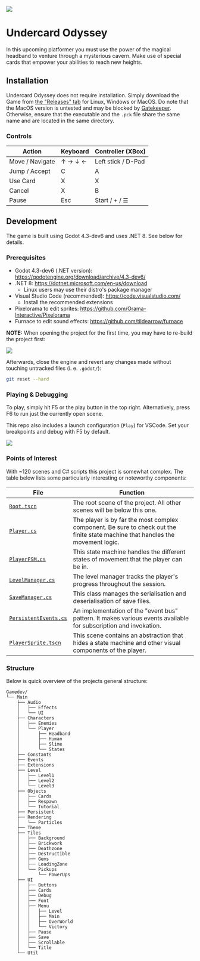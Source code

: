 ![](Gamedev/Main/Characters/Player/Human/HumanIcon.png)

# Undercard Odyssey

In this upcoming platformer you must use the power of the magical headband to venture through a mysterious cavern. Make use of special cards that empower your abilities to reach new heights.

## Installation

Undercard Odyssey does not require installation. Simply download the Game from [the "Releases" tab]() for Linux, Windows or MacOS. Do note that the MacOS version is untested and may be blocked by [Gatekeeper](https://en.wikipedia.org/wiki/Gatekeeper_(macOS)). Otherwise, ensure that the executable and the `.pck` file share the same name and are located in the same directory.

### Controls

|Action|Keyboard|Controller (XBox)|
|-|-|-|
|Move / Navigate|↑ → ↓ ←|Left stick / D-Pad|
|Jump / Accept|C|A|
|Use Card|X|X|
|Cancel|X|B|
|Pause|Esc|Start / + / ☰|

## Development

The game is built using Godot 4.3-dev6 and uses .NET 8. See below for details.

### Prerequisites

- Godot 4.3-dev6 (.NET version): https://godotengine.org/download/archive/4.3-dev6/
- .NET 8: https://dotnet.microsoft.com/en-us/download
  - Linux users may use their distro's package manager
- Visual Studio Code (recommended): https://code.visualstudio.com/
  - Install the recommended extensions
- Pixelorama to edit sprites: https://github.com/Orama-Interactive/Pixelorama
- Furnace to edit sound effects: https://github.com/tildearrow/furnace

**NOTE:** When opening the project for the first time, you may have to re-build the project first:

![](doc/img/rebuild.png)

Afterwards, close the engine and revert any changes made without touching untracked files (i. e. `.godot/`):

```sh
git reset --hard
```

### Playing & Debugging

To play, simply hit F5 or the play button in the top right. Alternatively, press F6 to run just the currently open scene.

This repo also includes a launch configuration (`Play`) for VSCode. Set your breakpoints and debug with F5 by default.

![](doc/img/debug.png)

### Points of Interest

With ~120 scenes and C# scripts this project is somewhat complex. The table below lists some particularly interesting or noteworthy components:

|File|Function|
|-|-|
|[`Root.tscn`](Gamedev/Main/UI/Root.tscn)|The root scene of the project. All other scenes will be below this one.|
|[`Player.cs`](Gamedev/Main/Characters/Player/Player.cs)|The player is by far the most complex component. Be sure to check out the finite state machine that handles the movement logic.|
|[`PlayerFSM.cs`](Gamedev/Main/Characters/Player/States/PlayerFSM.cs)|This state machine handles the different states of movement that the player can be in.|
|[`LevelManager.cs`](Gamedev/Main/Level/LevelManager.cs)|The level manager tracks the player's progress throughout the session.|
|[`SaveManager.cs`](Gamedev/Main/Persistent/SaveManager.cs)|This class manages the serialisation and deserialisation of save files.|
|[`PersistentEvents.cs`](Gamedev/Main/Events/PersistentEvents.cs)|An implementation of the "event bus" pattern. It makes various events available for subscription and invokation.|
|[`PlayerSprite.tscn`](Gamedev/Main/Characters/Player/PlayerSprite.tscn)|This scene contains an abstraction that hides a state machine and other visual components of the player.|

### Structure

Below is quick overview of the projects general structure:

```
Gamedev/
└── Main
    ├── Audio
    │   ├── Effects
    │   └── UI
    ├── Characters
    │   ├── Enemies
    │   └── Player
    │       ├── Headband
    │       ├── Human
    │       ├── Slime
    │       └── States
    ├── Constants
    ├── Events
    ├── Extensions
    ├── Level
    │   ├── Level1
    │   ├── Level2
    │   └── Level3
    ├── Objects
    │   ├── Cards
    │   ├── Respawn
    │   └── Tutorial
    ├── Persistent
    ├── Rendering
    │   └── Particles
    ├── Theme
    ├── Tiles
    │   ├── Background
    │   ├── Brickwork
    │   ├── Deathzone
    │   ├── Destructible
    │   ├── Gems
    │   ├── LoadingZone
    │   └── Pickups
    │       └── PowerUps
    ├── UI
    │   ├── Buttons
    │   ├── Cards
    │   ├── Debug
    │   ├── Font
    │   ├── Menu
    │   │   ├── Level
    │   │   ├── Main
    │   │   ├── OverWorld
    │   │   └── Victory
    │   ├── Pause
    │   ├── Save
    │   ├── Scrollable
    │   └── Title
    └── Util
```